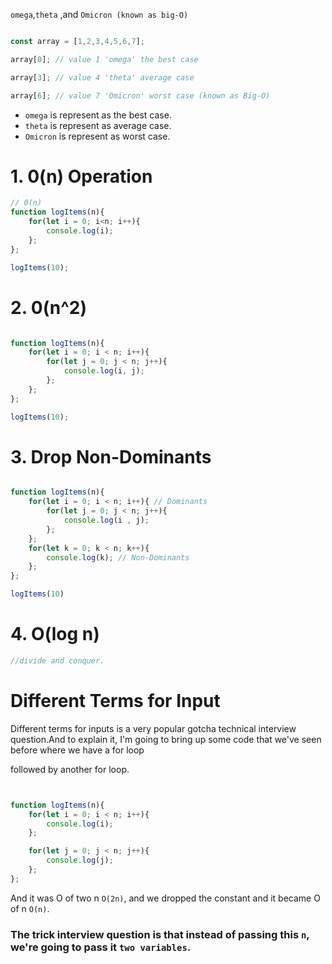 `omega`,`theta` ,and `Omicron (known as big-O)`


``` javascript

const array = [1,2,3,4,5,6,7];

array[0]; // value 1 'omega' the best case

array[3]; // value 4 'theta' average case

array[6]; // value 7 'Omicron' worst case (known as Big-O)

```
- `omega` is represent as the best case.
- `theta` is represent as average case.
- `Omicron` is represent as worst case. 


# 1. 0(n) Operation 

``` javascript
// 0(n)
function logItems(n){
    for(let i = 0; i<n; i++){
        console.log(i);
    };
};

logItems(10);

```


# 2. 0(n^2)
``` javascript

function logItems(n){
    for(let i = 0; i < n; i++){
        for(let j = 0; j < n; j++){
            console.log(i, j);
        };
    };
};

logItems(10);

```

# 3. Drop Non-Dominants
``` javascript

function logItems(n){
    for(let i = 0; i < n; i++){ // Dominants
        for(let j = 0; j < n; j++){
            console.log(i , j); 
        };
    };
    for(let k = 0; k < n; k++){
        console.log(k); // Non-Dominants
    };
};

logItems(10)

```

# 4. O(log n)

``` javascript
//divide and conquer.


```

# Different Terms for Input 
Different terms for inputs is a very popular gotcha technical interview question.And to explain it, I'm going to bring up some code that we've seen before where we have a for loop

followed by another for loop.

``` javascript


function logItems(n){
    for(let i = 0; i < n; i++){
        console.log(i);
    };

    for(let j = 0; j < n; j++){
        console.log(j);
    };
};


```

And it was O of two n `O(2n)`, and we dropped the constant and it became O of n `O(n)`.


### The trick interview question is that instead of passing this `n`, we're going to pass it ``two variables``.